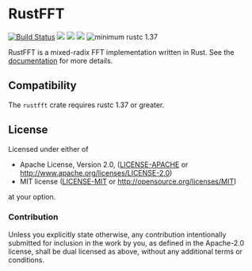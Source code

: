 # RustFFT

[![Build Status](https://travis-ci.org/awelkie/RustFFT.svg?branch=master)](https://travis-ci.org/awelkie/RustFFT)
[![](https://img.shields.io/crates/v/rustfft.svg)](https://crates.io/crates/rustfft)
[![](https://img.shields.io/crates/l/rustfft.svg)](https://crates.io/crates/rustfft)
[![](https://docs.rs/rustfft/badge.svg)](https://docs.rs/rustfft/)
![minimum rustc 1.37](https://img.shields.io/badge/rustc-1.37.0%2B-lightgrey)

RustFFT is a mixed-radix FFT implementation written in Rust. See the [documentation](https://docs.rs/rustfft/) for more details.

## Compatibility

The `rustfft` crate requires rustc 1.37 or greater.

## License

Licensed under either of

 * Apache License, Version 2.0, ([LICENSE-APACHE](LICENSE-APACHE) or http://www.apache.org/licenses/LICENSE-2.0)
 * MIT license ([LICENSE-MIT](LICENSE-MIT) or http://opensource.org/licenses/MIT)

at your option.

### Contribution

Unless you explicitly state otherwise, any contribution intentionally
submitted for inclusion in the work by you, as defined in the Apache-2.0
license, shall be dual licensed as above, without any additional terms or
conditions.
